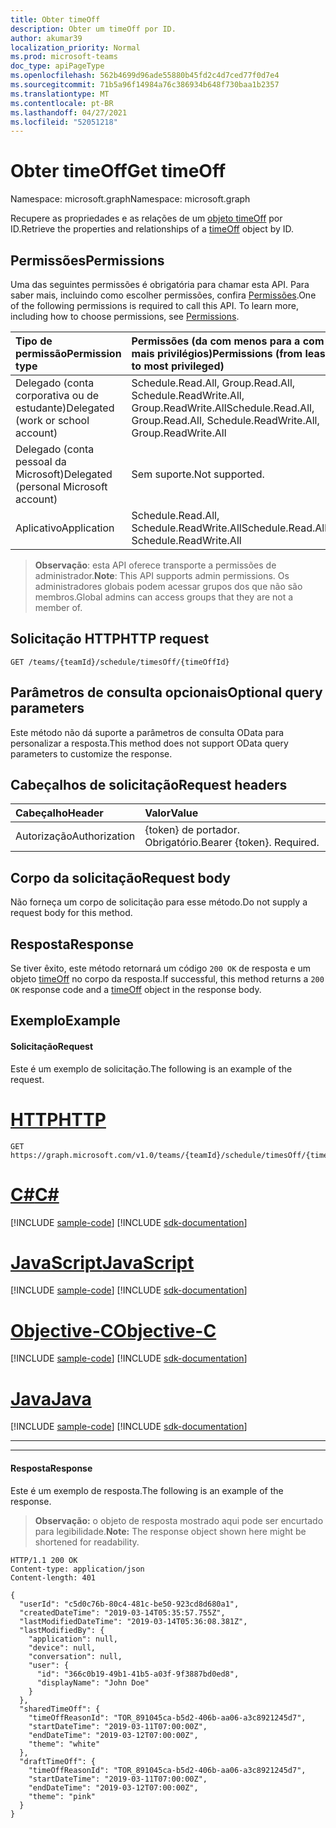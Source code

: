 ```yaml
---
title: Obter timeOff
description: Obter um timeOff por ID.
author: akumar39
localization_priority: Normal
ms.prod: microsoft-teams
doc_type: apiPageType
ms.openlocfilehash: 562b4699d96ade55880b45fd2c4d7ced77f0d7e4
ms.sourcegitcommit: 71b5a96f14984a76c386934b648f730baa1b2357
ms.translationtype: MT
ms.contentlocale: pt-BR
ms.lasthandoff: 04/27/2021
ms.locfileid: "52051218"
---
```

# <a name="get-timeoff"></a><span data-ttu-id="4dcbb-103">Obter timeOff</span><span class="sxs-lookup"><span data-stu-id="4dcbb-103">Get timeOff</span></span>

<span data-ttu-id="4dcbb-104">Namespace: microsoft.graph</span><span class="sxs-lookup"><span data-stu-id="4dcbb-104">Namespace: microsoft.graph</span></span>

<span data-ttu-id="4dcbb-105">Recupere as propriedades e as relações de um [objeto timeOff](../resources/timeoff.md) por ID.</span><span class="sxs-lookup"><span data-stu-id="4dcbb-105">Retrieve the properties and relationships of a [timeOff](../resources/timeoff.md) object by ID.</span></span>

## <a name="permissions"></a><span data-ttu-id="4dcbb-106">Permissões</span><span class="sxs-lookup"><span data-stu-id="4dcbb-106">Permissions</span></span>

<span data-ttu-id="4dcbb-p101">Uma das seguintes permissões é obrigatória para chamar esta API. Para saber mais, incluindo como escolher permissões, confira [Permissões](/graph/permissions-reference).</span><span class="sxs-lookup"><span data-stu-id="4dcbb-p101">One of the following permissions is required to call this API. To learn more, including how to choose permissions, see [Permissions](/graph/permissions-reference).</span></span>

|<span data-ttu-id="4dcbb-109">Tipo de permissão</span><span class="sxs-lookup"><span data-stu-id="4dcbb-109">Permission type</span></span>      | <span data-ttu-id="4dcbb-110">Permissões (da com menos para a com mais privilégios)</span><span class="sxs-lookup"><span data-stu-id="4dcbb-110">Permissions (from least to most privileged)</span></span>              |
|:--------------------|:---------------------------------------------------------|
|<span data-ttu-id="4dcbb-111">Delegado (conta corporativa ou de estudante)</span><span class="sxs-lookup"><span data-stu-id="4dcbb-111">Delegated (work or school account)</span></span> | <span data-ttu-id="4dcbb-112">Schedule.Read.All, Group.Read.All, Schedule.ReadWrite.All, Group.ReadWrite.All</span><span class="sxs-lookup"><span data-stu-id="4dcbb-112">Schedule.Read.All, Group.Read.All, Schedule.ReadWrite.All, Group.ReadWrite.All</span></span>    |
|<span data-ttu-id="4dcbb-113">Delegado (conta pessoal da Microsoft)</span><span class="sxs-lookup"><span data-stu-id="4dcbb-113">Delegated (personal Microsoft account)</span></span> | <span data-ttu-id="4dcbb-114">Sem suporte.</span><span class="sxs-lookup"><span data-stu-id="4dcbb-114">Not supported.</span></span>    |
|<span data-ttu-id="4dcbb-115">Aplicativo</span><span class="sxs-lookup"><span data-stu-id="4dcbb-115">Application</span></span> | <span data-ttu-id="4dcbb-116">Schedule.Read.All, Schedule.ReadWrite.All</span><span class="sxs-lookup"><span data-stu-id="4dcbb-116">Schedule.Read.All, Schedule.ReadWrite.All</span></span> |

> <span data-ttu-id="4dcbb-117">**Observação**: esta API oferece transporte a permissões de administrador.</span><span class="sxs-lookup"><span data-stu-id="4dcbb-117">**Note**: This API supports admin permissions.</span></span> <span data-ttu-id="4dcbb-118">Os administradores globais podem acessar grupos dos que não são membros.</span><span class="sxs-lookup"><span data-stu-id="4dcbb-118">Global admins can access groups that they are not a member of.</span></span>

## <a name="http-request"></a><span data-ttu-id="4dcbb-119">Solicitação HTTP</span><span class="sxs-lookup"><span data-stu-id="4dcbb-119">HTTP request</span></span>

<!-- { "blockType": "ignored" } -->

```http
GET /teams/{teamId}/schedule/timesOff/{timeOffId}
```

## <a name="optional-query-parameters"></a><span data-ttu-id="4dcbb-120">Parâmetros de consulta opcionais</span><span class="sxs-lookup"><span data-stu-id="4dcbb-120">Optional query parameters</span></span>

<span data-ttu-id="4dcbb-121">Este método não dá suporte a parâmetros de consulta OData para personalizar a resposta.</span><span class="sxs-lookup"><span data-stu-id="4dcbb-121">This method does not support OData query parameters to customize the response.</span></span>

## <a name="request-headers"></a><span data-ttu-id="4dcbb-122">Cabeçalhos de solicitação</span><span class="sxs-lookup"><span data-stu-id="4dcbb-122">Request headers</span></span>

| <span data-ttu-id="4dcbb-123">Cabeçalho</span><span class="sxs-lookup"><span data-stu-id="4dcbb-123">Header</span></span>       | <span data-ttu-id="4dcbb-124">Valor</span><span class="sxs-lookup"><span data-stu-id="4dcbb-124">Value</span></span> |
|:---------------|:--------|
| <span data-ttu-id="4dcbb-125">Autorização</span><span class="sxs-lookup"><span data-stu-id="4dcbb-125">Authorization</span></span>  | <span data-ttu-id="4dcbb-p103">{token} de portador. Obrigatório.</span><span class="sxs-lookup"><span data-stu-id="4dcbb-p103">Bearer {token}. Required.</span></span>  |

## <a name="request-body"></a><span data-ttu-id="4dcbb-128">Corpo da solicitação</span><span class="sxs-lookup"><span data-stu-id="4dcbb-128">Request body</span></span>
<span data-ttu-id="4dcbb-129">Não forneça um corpo de solicitação para esse método.</span><span class="sxs-lookup"><span data-stu-id="4dcbb-129">Do not supply a request body for this method.</span></span>

## <a name="response"></a><span data-ttu-id="4dcbb-130">Resposta</span><span class="sxs-lookup"><span data-stu-id="4dcbb-130">Response</span></span>

<span data-ttu-id="4dcbb-131">Se tiver êxito, este método retornará um código `200 OK` de resposta e um objeto [timeOff](../resources/timeoff.md) no corpo da resposta.</span><span class="sxs-lookup"><span data-stu-id="4dcbb-131">If successful, this method returns a `200 OK` response code and a [timeOff](../resources/timeoff.md) object in the response body.</span></span>

## <a name="example"></a><span data-ttu-id="4dcbb-132">Exemplo</span><span class="sxs-lookup"><span data-stu-id="4dcbb-132">Example</span></span>

#### <a name="request"></a><span data-ttu-id="4dcbb-133">Solicitação</span><span class="sxs-lookup"><span data-stu-id="4dcbb-133">Request</span></span>

<span data-ttu-id="4dcbb-134">Este é um exemplo de solicitação.</span><span class="sxs-lookup"><span data-stu-id="4dcbb-134">The following is an example of the request.</span></span>


# <a name="http"></a>[<span data-ttu-id="4dcbb-135">HTTP</span><span class="sxs-lookup"><span data-stu-id="4dcbb-135">HTTP</span></span>](#tab/http)
<!-- {
  "blockType": "request",
  "name": "timeoff-get"
}-->
```msgraph-interactive
GET https://graph.microsoft.com/v1.0/teams/{teamId}/schedule/timesOff/{timeOffId}
```
# <a name="c"></a>[<span data-ttu-id="4dcbb-136">C#</span><span class="sxs-lookup"><span data-stu-id="4dcbb-136">C#</span></span>](#tab/csharp)
[!INCLUDE [sample-code](../includes/snippets/csharp/timeoff-get-csharp-snippets.md)]
[!INCLUDE [sdk-documentation](../includes/snippets/snippets-sdk-documentation-link.md)]

# <a name="javascript"></a>[<span data-ttu-id="4dcbb-137">JavaScript</span><span class="sxs-lookup"><span data-stu-id="4dcbb-137">JavaScript</span></span>](#tab/javascript)
[!INCLUDE [sample-code](../includes/snippets/javascript/timeoff-get-javascript-snippets.md)]
[!INCLUDE [sdk-documentation](../includes/snippets/snippets-sdk-documentation-link.md)]

# <a name="objective-c"></a>[<span data-ttu-id="4dcbb-138">Objective-C</span><span class="sxs-lookup"><span data-stu-id="4dcbb-138">Objective-C</span></span>](#tab/objc)
[!INCLUDE [sample-code](../includes/snippets/objc/timeoff-get-objc-snippets.md)]
[!INCLUDE [sdk-documentation](../includes/snippets/snippets-sdk-documentation-link.md)]

# <a name="java"></a>[<span data-ttu-id="4dcbb-139">Java</span><span class="sxs-lookup"><span data-stu-id="4dcbb-139">Java</span></span>](#tab/java)
[!INCLUDE [sample-code](../includes/snippets/java/timeoff-get-java-snippets.md)]
[!INCLUDE [sdk-documentation](../includes/snippets/snippets-sdk-documentation-link.md)]

---

---


#### <a name="response"></a><span data-ttu-id="4dcbb-140">Resposta</span><span class="sxs-lookup"><span data-stu-id="4dcbb-140">Response</span></span>

<span data-ttu-id="4dcbb-141">Este é um exemplo de resposta.</span><span class="sxs-lookup"><span data-stu-id="4dcbb-141">The following is an example of the response.</span></span> 

><span data-ttu-id="4dcbb-142">**Observação:** o objeto de resposta mostrado aqui pode ser encurtado para legibilidade.</span><span class="sxs-lookup"><span data-stu-id="4dcbb-142">**Note:** The response object shown here might be shortened for readability.</span></span>
<!-- {
  "blockType": "response",
  "truncated": true,
  "@odata.type": "microsoft.graph.timeOff"
} -->

```http
HTTP/1.1 200 OK
Content-type: application/json
Content-length: 401

{
  "userId": "c5d0c76b-80c4-481c-be50-923cd8d680a1",
  "createdDateTime": "2019-03-14T05:35:57.755Z",
  "lastModifiedDateTime": "2019-03-14T05:36:08.381Z",
  "lastModifiedBy": {
    "application": null,
    "device": null,
    "conversation": null,
    "user": {
      "id": "366c0b19-49b1-41b5-a03f-9f3887bd0ed8",
      "displayName": "John Doe"
    }
  },
  "sharedTimeOff": {
    "timeOffReasonId": "TOR_891045ca-b5d2-406b-aa06-a3c8921245d7",
    "startDateTime": "2019-03-11T07:00:00Z",
    "endDateTime": "2019-03-12T07:00:00Z",
    "theme": "white"
  },
  "draftTimeOff": {
    "timeOffReasonId": "TOR_891045ca-b5d2-406b-aa06-a3c8921245d7",
    "startDateTime": "2019-03-11T07:00:00Z",
    "endDateTime": "2019-03-12T07:00:00Z",
    "theme": "pink"
  }
}
```

<!-- uuid: 8fcb5dbc-d5aa-4681-8e31-b001d5168d79
2015-10-25 14:57:30 UTC -->
<!--
{
  "type": "#page.annotation",
  "description": "Get a timeOff by id",
  "keywords": "",
  "section": "documentation",
  "tocPath": "",
  "suppressions": [
  ]
}
-->

